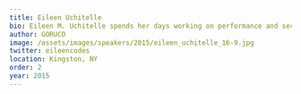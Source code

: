 ```yaml
---
title: Eileen Uchitelle
bio: Eileen M. Uchitelle spends her days working on performance and security at Basecamp; or as you probably know it better, the place Ruby on Rails was born. She accidentally started contributing to open source after giving a talk on some problems with Active Record. Aaron Patterson was there and told her "fix it yourself" (not really). When she's not making Rails better by improving Active Record and speeding up integration tests, Eileen enjoys craft beer and hiking in the Hudson Valley with her husband and their dog.
author: GORUCO
image: /assets/images/speakers/2015/eileen_uchitelle_16-9.jpg
twitter: eileencodes
location: Kingston, NY
order: 2
year: 2015
---
```


